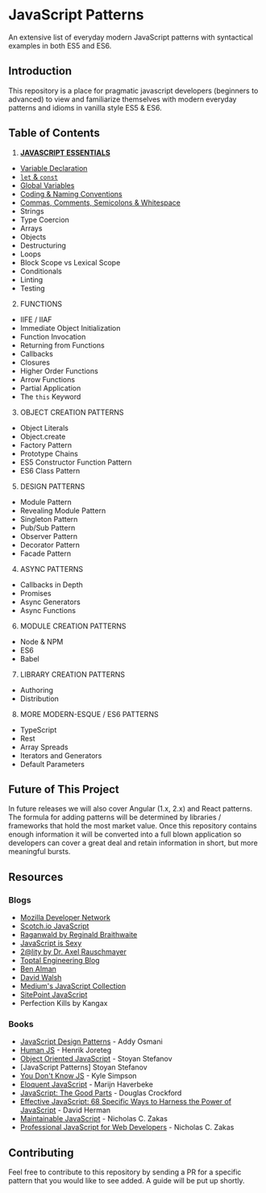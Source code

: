 # JavaScript Patterns
An extensive list of everyday modern JavaScript patterns with syntactical examples in both ES5 and ES6.

## Introduction
This repository is a place for pragmatic javascript developers (beginners to advanced) to view and familiarize themselves with modern
everyday patterns and idioms in vanilla style ES5 & ES6.

## Table of Contents

1. [**JAVASCRIPT ESSENTIALS**](https://github.com/ahadb/javascript-patterns/tree/master/general-patterns)
  * [Variable Declaration](https://github.com/ahadb/javascript-patterns/blob/master/general-patterns/variable-declaration.js)
  * [`let` & `const`](https://github.com/ahadb/javascript-patterns/blob/master/general-patterns/let-and-const.js) 
  * [Global Variables](https://github.com/ahadb/javascript-patterns/blob/master/general-patterns/global-variables.js)
  * [Coding & Naming Conventions](https://github.com/ahadb/javascript-patterns/blob/master/general-patterns/coding-and-naming-conventions.js)
  * [Commas, Comments, Semicolons & Whitespace](https://github.com/ahadb/javascript-patterns/blob/master/general-patterns/commas-comments-semicolons-whitespace.js)
  * Strings
  * Type Coercion
  * Arrays
  * Objects
  * Destructuring
  * Loops
  * Block Scope vs Lexical Scope
  * Conditionals
  * Linting
  * Testing
 
2. FUNCTIONS
 * IIFE / IIAF
 * Immediate Object Initialization
 * Function Invocation
 * Returning from Functions
 * Callbacks
 * Closures
 * Higher Order Functions
 * Arrow Functions
 * Partial Application
 * The `this` Keyword

3. OBJECT CREATION PATTERNS
 * Object Literals
 * Object.create
 * Factory Pattern
 * Prototype Chains
 * ES5 Constructor Function Pattern
 * ES6 Class Pattern
 
5. DESIGN PATTERNS
 * Module Pattern
 * Revealing Module Pattern 
 * Singleton Pattern
 * Pub/Sub Pattern
 * Observer Pattern
 * Decorator Pattern
 * Facade Pattern

4. ASYNC PATTERNS
 * Callbacks in Depth
 * Promises
 * Async Generators
 * Async Functions
 
6. MODULE CREATION PATTERNS
 * Node & NPM
 * ES6
 * Babel
 
7. LIBRARY CREATION PATTERNS
 * Authoring
 * Distribution

8. MORE MODERN-ESQUE / ES6 PATTERNS
 * TypeScript
 * Rest
 * Array Spreads
 * Iterators and Generators
 * Default Parameters

## Future of This Project
In future releases we will also cover Angular (1.x, 2.x) and React patterns. The formula for adding patterns will be determined
by libraries / frameworks that hold the most market value. Once this repository contains enough information it will be converted into
a full blown application so developers can cover a great deal and retain information in short, but more meaningful bursts.

## Resources

### Blogs

* [Mozilla Developer Network](https://developer.mozilla.org/en-US/docs/Web/JavaScript)
* [Scotch.io JavaScript](https://scotch.io/tag/javascript)
* [Raganwald by Reginald Braithwaite](http://raganwald.com/)
* [JavaScript is Sexy](http://javascriptissexy.com/)
* [2@lity by Dr. Axel Rauschmayer](http://www.2ality.com/)
* [Toptal Engineering Blog](https://www.toptal.com/developers/blog)
* [Ben Alman](http://benalman.com/)
* [David Walsh](https://davidwalsh.name/)
* [Medium's JavaScript Collection]()
* [SitePoint JavaScript](https://www.sitepoint.com/developer-center/javascript-developer-center/)
* Perfection Kills by Kangax

### Books
* [JavaScript Design Patterns](https://addyosmani.com/resources/essentialjsdesignpatterns/book/) - Addy Osmani
* [Human JS](http://read.humanjavascript.com/) - Henrik Joreteg
* [Object Oriented JavaScript](https://www.amazon.com/Object-Oriented-JavaScript-Stoyan-Stefanov-ebook/dp/B0057UNEJC) - Stoyan Stefanov
* [JavaScript Patterns] Stoyan Stefanov
* [You Don't Know JS](http://shop.oreilly.com/category/get/kyle-simpson-kit.do) - Kyle Simpson
* [Eloquent JavaScript](http://eloquentjavascript.net/) - Marijn Haverbeke
* [JavaScript: The Good Parts](http://shop.oreilly.com/product/9780596517748.do) - Douglas Crockford
* [Effective JavaScript: 68 Specific Ways to Harness the Power of JavaScript](https://www.amazon.com/Effective-JavaScript-Specific-Software-Development/dp/0321812182) - David Herman
* [Maintainable JavaScript](https://www.amazon.com/Maintainable-JavaScript-Writing-Readable-Code/dp/1449327680/ref=sr_1_sc_1?s=books&ie=UTF8&qid=1480954592&sr=1-1-spell&keywords=maintanable+javascript) - Nicholas C. Zakas
* [Professional JavaScript for Web Developers](http://shop.oreilly.com/product/9781118026694.do) - Nicholas C. Zakas 


## Contributing
Feel free to contribute to this repository by sending a PR for a specific pattern that you would like to see added. A guide will be
put up shortly. 
